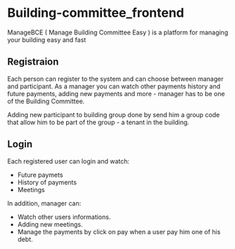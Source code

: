 # Building-committee_frontend

ManageBCE ( Manage Building Committee Easy ) is a platform for managing your building easy and fast

## Registraion
Each person can register to the system and can choose between manager and participant.
As a manager you can watch other payments history and future payments, adding new payments and more - manager has to be one of the Building Committee.

Adding new participant to building group done by send him a group code that allow him to be part of the group - a tenant in the building.

## Login

Each registered user can login and watch:
 * Future paymets
 * History of payments
 * Meetings 

In addition, manager can: 
* Watch other users informations.
* Adding new meetings.
* Manage the payments by click on pay when a user pay him one of his debt.
